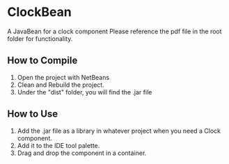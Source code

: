# ClockBean
A JavaBean for a clock component
Please reference the pdf file in the root folder for functionality.

## How to Compile
1. Open the project with NetBeans
2. Clean and Rebuild the project.
3. Under the "dist" folder, you will find the .jar file

## How to Use
1. Add the .jar file as a library in whatever project when you need a Clock component.
2. Add it to the IDE tool palette.
3. Drag and drop the component in a container.